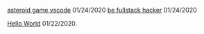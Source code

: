 [asteroid game vscode](https://raw.githubusercontent.com/Arshiamidos/asteroid-announce-blog/master/README.md) 01/24/2020 
[be fullstack hacker](https://raw.githubusercontent.com/Arshiamidos/be-fullstack-hacker-blog/master/README.md)  01/24/2020      

[Hello World](https://arshiamidos.github.io/blog/?id=https://raw.githubusercontent.com/Arshiamidos/hello-world-blog/master/README.md) 01/22/2020.  

